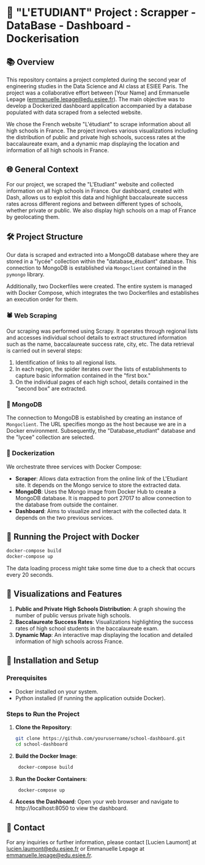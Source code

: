 # 🏫 "L'ETUDIANT" Project : Scrapper - DataBase - Dashboard - Dockerisation

## 📚 Overview
This repository contains a project completed during the second year of engineering studies in the Data Science and AI class at ESIEE Paris. The project was a collaborative effort between [Your Name] and Emmanuelle Lepage (emmanuelle.lepage@edu.esiee.fr). The main objective was to develop a Dockerized dashboard application accompanied by a database populated with data scraped from a selected website.

We chose the French website "L'étudiant" to scrape information about all high schools in France. The project involves various visualizations including the distribution of public and private high schools, success rates at the baccalaureate exam, and a dynamic map displaying the location and information of all high schools in France.

## 🌐 General Context
For our project, we scraped the "L'Etudiant" website and collected information on all high schools in France. Our dashboard, created with Dash, allows us to exploit this data and highlight baccalaureate success rates across different regions and between different types of schools, whether private or public. We also display high schools on a map of France by geolocating them.

## 🛠️ Project Structure
Our data is scraped and extracted into a MongoDB database where they are stored in a "lycée" collection within the "database_étudiant" database. This connection to MongoDB is established via `Mongoclient` contained in the `pymongo` library.

Additionally, two Dockerfiles were created. The entire system is managed with Docker Compose, which integrates the two Dockerfiles and establishes an execution order for them.

### 🕷️ Web Scraping
Our scraping was performed using Scrapy. It operates through regional lists and accesses individual school details to extract structured information such as the name, baccalaureate success rate, city, etc. The data retrieval is carried out in several steps:

1. Identification of links to all regional lists.
2. In each region, the spider iterates over the lists of establishments to capture basic information contained in the "first box."
3. On the individual pages of each high school, details contained in the "second box" are extracted.

### 🍃 MongoDB
The connection to MongoDB is established by creating an instance of `Mongoclient`. The URL specifies mongo as the host because we are in a Docker environment. Subsequently, the "Database_etudiant" database and the "lycee" collection are selected.

### 🐳 Dockerization
We orchestrate three services with Docker Compose:

- **Scraper**: Allows data extraction from the online link of the L'Etudiant site. It depends on the Mongo service to store the extracted data.
- **MongoDB**: Uses the Mongo image from Docker Hub to create a MongoDB database. It is mapped to port 27017 to allow connection to the database from outside the container.
- **Dashboard**: Aims to visualize and interact with the collected data. It depends on the two previous services.

## 🚀 Running the Project with Docker

```bash
docker-compose build
docker-compose up
```

The data loading process might take some time due to a check that occurs every 20 seconds.

## 🎨 Visualizations and Features
1. **Public and Private High Schools Distribution**: A graph showing the number of public versus private high schools.
2. **Baccalaureate Success Rates**: Visualizations highlighting the success rates of high school students in the baccalaureate exam.
3. **Dynamic Map**: An interactive map displaying the location and detailed information of high schools across France.

## 💾 Installation and Setup

### Prerequisites
- Docker installed on your system.
- Python installed (if running the application outside Docker).

### Steps to Run the Project

1. **Clone the Repository**:
   ```bash
   git clone https://github.com/yourusername/school-dashboard.git
   cd school-dashboard
   ````
2. **Build the Docker Image**:
   ```bash
    docker-compose build
   ````
3. **Run the Docker Containers**:
   ```bash
    docker-compose up
   ````
4. **Access the Dashboard**:
  Open your web browser and navigate to http://localhost:8050 to view the dashboard.

## 📧 Contact
For any inquiries or further information, please contact [Lucien Laumont] at lucien.laumont@edu.esiee.fr or Emmanuelle Lepage at emmanuelle.lepage@edu.esiee.fr.
